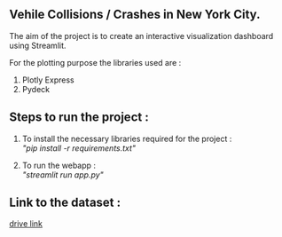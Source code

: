 ## Vehile Collisions / Crashes in New York City.

The aim of the project is to create an interactive visualization dashboard using Streamlit. <br>

For the plotting purpose the libraries used are : <br>

1) Plotly Express <br>
2) Pydeck <br>

## Steps to run the project :

1) To install the necessary libraries required for the project : <br>
  <i>"pip install -r requirements.txt"</i>
  
2) To run the webapp : <br>
  <i>"streamlit run app.py"</i>
  
## Link to the dataset : 
[drive link](https://drive.google.com/file/d/1IX37WxZmi7kBkvl9HEsX9Tz75nT2PeJA/view?usp=sharing)
  
